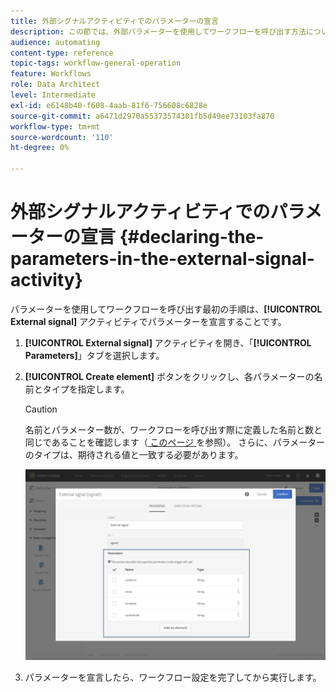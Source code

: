 ```yaml
---
title: 外部シグナルアクティビティでのパラメーターの宣言
description: この節では、外部パラメーターを使用してワークフローを呼び出す方法について詳しく説明します。
audience: automating
content-type: reference
topic-tags: workflow-general-operation
feature: Workflows
role: Data Architect
level: Intermediate
exl-id: e6148b40-f608-4aab-81f6-756608c6828e
source-git-commit: a6471d2970a55373574301fb5d49ee73103fa870
workflow-type: tm+mt
source-wordcount: '110'
ht-degree: 0%

---
```


# 外部シグナルアクティビティでのパラメーターの宣言 {#declaring-the-parameters-in-the-external-signal-activity}

パラメーターを使用してワークフローを呼び出す最初の手順は、**[!UICONTROL External signal]** アクティビティでパラメーターを宣言することです。

1. **[!UICONTROL External signal]** アクティビティを開き、「**[!UICONTROL Parameters]**」タブを選択します。
1. **[!UICONTROL Create element]** ボタンをクリックし、各パラメーターの名前とタイプを指定します。

   >[!CAUTION]
   >
   >名前とパラメーター数が、ワークフローを呼び出す際に定義した名前と数と同じであることを確認します（[ このページ ](../../automating/using/defining-parameters-calling-workflow.md) を参照）。 さらに、パラメーターのタイプは、期待される値と一致する必要があります。

   ![](assets/extsignal_declaringparameters_1.png)

1. パラメーターを宣言したら、ワークフロー設定を完了してから実行します。
